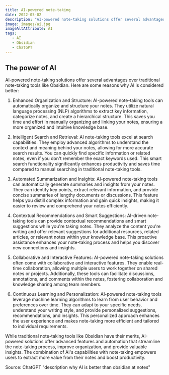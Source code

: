 ```yaml
---
title: AI-powered note-taking
date: 2022-05-02
description: "AI-powered note-taking solutions offer several advantages over traditional note-taking tools like Obsidian. Here are some reasons why AI is considered better."
image: images/ai.jpg
imageAltAttribute: AI
tags:
   - AI
   - Obsidian 
   - ChatGPT
---
```


## The power of AI

AI-powered note-taking solutions offer several advantages over traditional note-taking tools like Obsidian. Here are some reasons why AI is considered better:

1. Enhanced Organization and Structure: AI-powered note-taking tools can automatically organize and structure your notes. They utilize natural language processing (NLP) algorithms to extract key information, categorize notes, and create a hierarchical structure. This saves you time and effort in manually organizing and linking your notes, ensuring a more organized and intuitive knowledge base.

2. Intelligent Search and Retrieval: AI note-taking tools excel at search capabilities. They employ advanced algorithms to understand the context and meaning behind your notes, allowing for more accurate search results. You can quickly find specific information or related notes, even if you don't remember the exact keywords used. This smart search functionality significantly enhances productivity and saves time compared to manual searching in traditional note-taking tools.

3. Automated Summarization and Insights: AI-powered note-taking tools can automatically generate summaries and insights from your notes. They can identify key points, extract relevant information, and provide concise summaries of lengthy documents or discussions. This feature helps you distill complex information and gain quick insights, making it easier to review and comprehend your notes efficiently.

4. Contextual Recommendations and Smart Suggestions: AI-driven note-taking tools can provide contextual recommendations and smart suggestions while you're taking notes. They analyze the content you're writing and offer relevant suggestions for additional resources, related articles, or relevant notes within your knowledge base. This proactive assistance enhances your note-taking process and helps you discover new connections and insights.

5. Collaborative and Interactive Features: AI-powered note-taking solutions often come with collaborative and interactive features. They enable real-time collaboration, allowing multiple users to work together on shared notes or projects. Additionally, these tools can facilitate discussions, annotations, and comments within the notes, fostering collaboration and knowledge sharing among team members.

6. Continuous Learning and Personalization: AI-powered note-taking tools leverage machine learning algorithms to learn from user behavior and preferences over time. They can adapt to your specific needs, understand your writing style, and provide personalized suggestions, recommendations, and insights. This personalized approach enhances the user experience and makes note-taking more efficient and tailored to individual requirements.

While traditional note-taking tools like Obsidian have their merits, AI-powered solutions offer advanced features and automation that streamline the note-taking process, improve organization, and provide valuable insights. The combination of AI's capabilities with note-taking empowers users to extract more value from their notes and boost productivity.

Source: ChatGPT "description why AI is better than obsidian at notes"